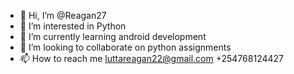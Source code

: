- 👋 Hi, I’m @Reagan27
- 👀 I’m interested in Python 
- 🌱 I’m currently learning android development 
- 💞️ I’m looking to collaborate on python assignments
- 📫 How to reach me luttareagan22@gmail.com
+254768124427 

<!---
Reagan27/Reagan27 is a ✨ special ✨ repository because its `README.md` (this file) appears on your GitHub profile.
You can click the Preview link to take a look at your changes.
--->
